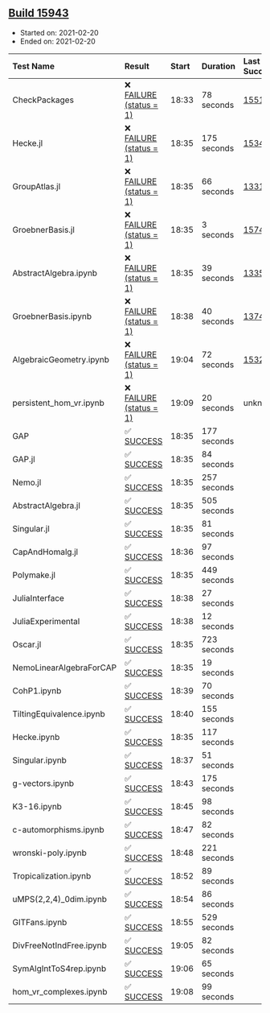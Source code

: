 ## [Build 15943](https://oscarci.mathematik.uni-kl.de/job/oscar/15943/)

* Started on: 2021-02-20
* Ended on: 2021-02-20

| Test Name    | Result | Start | Duration | Last Success | First Failure |
|:-------------|:-------|:------|:---------|:-------------|:--------------|
| CheckPackages | ❌ [FAILURE (status = 1)](https://oscarci.mathematik.uni-kl.de/job/oscar/15943/artifact/logs/build-15943/CheckPackages.log) | 18:33 | 78 seconds | [15514](https://oscarci.mathematik.uni-kl.de/job/oscar/15514/) | [15515](https://oscarci.mathematik.uni-kl.de/job/oscar/15515/) |
| Hecke.jl | ❌ [FAILURE (status = 1)](https://oscarci.mathematik.uni-kl.de/job/oscar/15943/artifact/logs/build-15943/Hecke.jl.log) | 18:35 | 175 seconds | [15344](https://oscarci.mathematik.uni-kl.de/job/oscar/15344/) | [15348](https://oscarci.mathematik.uni-kl.de/job/oscar/15348/) |
| GroupAtlas.jl | ❌ [FAILURE (status = 1)](https://oscarci.mathematik.uni-kl.de/job/oscar/15943/artifact/logs/build-15943/GroupAtlas.jl.log) | 18:35 | 66 seconds | [13311](https://oscarci.mathematik.uni-kl.de/job/oscar/13311/) | [13312](https://oscarci.mathematik.uni-kl.de/job/oscar/13312/) |
| GroebnerBasis.jl | ❌ [FAILURE (status = 1)](https://oscarci.mathematik.uni-kl.de/job/oscar/15943/artifact/logs/build-15943/GroebnerBasis.jl.log) | 18:35 | 3 seconds | [15745](https://oscarci.mathematik.uni-kl.de/job/oscar/15745/) | [15746](https://oscarci.mathematik.uni-kl.de/job/oscar/15746/) |
| AbstractAlgebra.ipynb | ❌ [FAILURE (status = 1)](https://oscarci.mathematik.uni-kl.de/job/oscar/15943/artifact/logs/build-15943/AbstractAlgebra.ipynb.log) | 18:35 | 39 seconds | [13355](https://oscarci.mathematik.uni-kl.de/job/oscar/13355/) | [13356](https://oscarci.mathematik.uni-kl.de/job/oscar/13356/) |
| GroebnerBasis.ipynb | ❌ [FAILURE (status = 1)](https://oscarci.mathematik.uni-kl.de/job/oscar/15943/artifact/logs/build-15943/GroebnerBasis.ipynb.log) | 18:38 | 40 seconds | [13748](https://oscarci.mathematik.uni-kl.de/job/oscar/13748/) | [13749](https://oscarci.mathematik.uni-kl.de/job/oscar/13749/) |
| AlgebraicGeometry.ipynb | ❌ [FAILURE (status = 1)](https://oscarci.mathematik.uni-kl.de/job/oscar/15943/artifact/logs/build-15943/AlgebraicGeometry.ipynb.log) | 19:04 | 72 seconds | [15322](https://oscarci.mathematik.uni-kl.de/job/oscar/15322/) | [15323](https://oscarci.mathematik.uni-kl.de/job/oscar/15323/) |
| persistent_hom_vr.ipynb | ❌ [FAILURE (status = 1)](https://oscarci.mathematik.uni-kl.de/job/oscar/15943/artifact/logs/build-15943/persistent_hom_vr.ipynb.log) | 19:09 | 20 seconds | unknown | unknown |
| GAP | ✅ [SUCCESS](https://oscarci.mathematik.uni-kl.de/job/oscar/15943/artifact/logs/build-15943/GAP.log) | 18:35 | 177 seconds |  |  |
| GAP.jl | ✅ [SUCCESS](https://oscarci.mathematik.uni-kl.de/job/oscar/15943/artifact/logs/build-15943/GAP.jl.log) | 18:35 | 84 seconds |  |  |
| Nemo.jl | ✅ [SUCCESS](https://oscarci.mathematik.uni-kl.de/job/oscar/15943/artifact/logs/build-15943/Nemo.jl.log) | 18:35 | 257 seconds |  |  |
| AbstractAlgebra.jl | ✅ [SUCCESS](https://oscarci.mathematik.uni-kl.de/job/oscar/15943/artifact/logs/build-15943/AbstractAlgebra.jl.log) | 18:35 | 505 seconds |  |  |
| Singular.jl | ✅ [SUCCESS](https://oscarci.mathematik.uni-kl.de/job/oscar/15943/artifact/logs/build-15943/Singular.jl.log) | 18:35 | 81 seconds |  |  |
| CapAndHomalg.jl | ✅ [SUCCESS](https://oscarci.mathematik.uni-kl.de/job/oscar/15943/artifact/logs/build-15943/CapAndHomalg.jl.log) | 18:36 | 97 seconds |  |  |
| Polymake.jl | ✅ [SUCCESS](https://oscarci.mathematik.uni-kl.de/job/oscar/15943/artifact/logs/build-15943/Polymake.jl.log) | 18:35 | 449 seconds |  |  |
| JuliaInterface | ✅ [SUCCESS](https://oscarci.mathematik.uni-kl.de/job/oscar/15943/artifact/logs/build-15943/JuliaInterface.log) | 18:38 | 27 seconds |  |  |
| JuliaExperimental | ✅ [SUCCESS](https://oscarci.mathematik.uni-kl.de/job/oscar/15943/artifact/logs/build-15943/JuliaExperimental.log) | 18:38 | 12 seconds |  |  |
| Oscar.jl | ✅ [SUCCESS](https://oscarci.mathematik.uni-kl.de/job/oscar/15943/artifact/logs/build-15943/Oscar.jl.log) | 18:35 | 723 seconds |  |  |
| NemoLinearAlgebraForCAP | ✅ [SUCCESS](https://oscarci.mathematik.uni-kl.de/job/oscar/15943/artifact/logs/build-15943/NemoLinearAlgebraForCAP.log) | 18:35 | 19 seconds |  |  |
| CohP1.ipynb | ✅ [SUCCESS](https://oscarci.mathematik.uni-kl.de/job/oscar/15943/artifact/logs/build-15943/CohP1.ipynb.log) | 18:39 | 70 seconds |  |  |
| TiltingEquivalence.ipynb | ✅ [SUCCESS](https://oscarci.mathematik.uni-kl.de/job/oscar/15943/artifact/logs/build-15943/TiltingEquivalence.ipynb.log) | 18:40 | 155 seconds |  |  |
| Hecke.ipynb | ✅ [SUCCESS](https://oscarci.mathematik.uni-kl.de/job/oscar/15943/artifact/logs/build-15943/Hecke.ipynb.log) | 18:35 | 117 seconds |  |  |
| Singular.ipynb | ✅ [SUCCESS](https://oscarci.mathematik.uni-kl.de/job/oscar/15943/artifact/logs/build-15943/Singular.ipynb.log) | 18:37 | 51 seconds |  |  |
| g-vectors.ipynb | ✅ [SUCCESS](https://oscarci.mathematik.uni-kl.de/job/oscar/15943/artifact/logs/build-15943/g-vectors.ipynb.log) | 18:43 | 175 seconds |  |  |
| K3-16.ipynb | ✅ [SUCCESS](https://oscarci.mathematik.uni-kl.de/job/oscar/15943/artifact/logs/build-15943/K3-16.ipynb.log) | 18:45 | 98 seconds |  |  |
| c-automorphisms.ipynb | ✅ [SUCCESS](https://oscarci.mathematik.uni-kl.de/job/oscar/15943/artifact/logs/build-15943/c-automorphisms.ipynb.log) | 18:47 | 82 seconds |  |  |
| wronski-poly.ipynb | ✅ [SUCCESS](https://oscarci.mathematik.uni-kl.de/job/oscar/15943/artifact/logs/build-15943/wronski-poly.ipynb.log) | 18:48 | 221 seconds |  |  |
| Tropicalization.ipynb | ✅ [SUCCESS](https://oscarci.mathematik.uni-kl.de/job/oscar/15943/artifact/logs/build-15943/Tropicalization.ipynb.log) | 18:52 | 89 seconds |  |  |
| uMPS(2,2,4)_0dim.ipynb | ✅ [SUCCESS](https://oscarci.mathematik.uni-kl.de/job/oscar/15943/artifact/logs/build-15943/uMPS-2-2-4-_0dim.ipynb.log) | 18:54 | 86 seconds |  |  |
| GITFans.ipynb | ✅ [SUCCESS](https://oscarci.mathematik.uni-kl.de/job/oscar/15943/artifact/logs/build-15943/GITFans.ipynb.log) | 18:55 | 529 seconds |  |  |
| DivFreeNotIndFree.ipynb | ✅ [SUCCESS](https://oscarci.mathematik.uni-kl.de/job/oscar/15943/artifact/logs/build-15943/DivFreeNotIndFree.ipynb.log) | 19:05 | 82 seconds |  |  |
| SymAlgIntToS4rep.ipynb | ✅ [SUCCESS](https://oscarci.mathematik.uni-kl.de/job/oscar/15943/artifact/logs/build-15943/SymAlgIntToS4rep.ipynb.log) | 19:06 | 65 seconds |  |  |
| hom_vr_complexes.ipynb | ✅ [SUCCESS](https://oscarci.mathematik.uni-kl.de/job/oscar/15943/artifact/logs/build-15943/hom_vr_complexes.ipynb.log) | 19:08 | 99 seconds |  |  |
